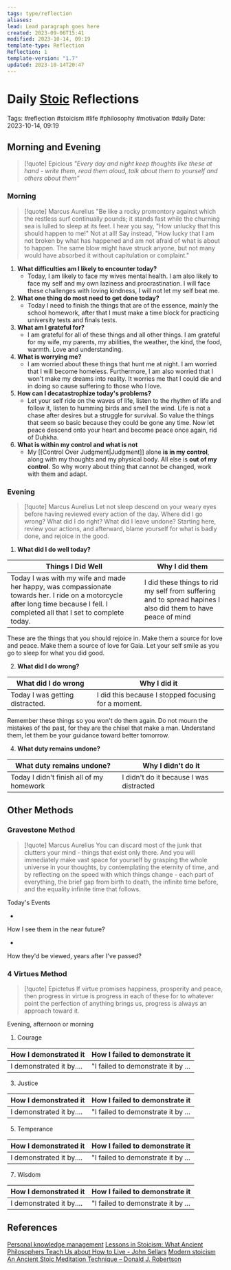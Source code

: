 ```yaml
---
tags: type/reflection
aliases: 
lead: Lead paragraph goes here
created: 2023-09-06T15:41
modified: 2023-10-14, 09:19
template-type: Reflection
Reflection: 1
template-version: "1.7"
updated: 2023-10-14T20:47
---
```



# Daily [Stoic](../SLIP-BOX/Stoicism.md) Reflections

Tags:  #reflection #stoicism #life #philosophy #motivation #daily 
Date: 2023-10-14, 09:19

## Morning and Evening

> [!quote] Epicious 
> _"Every day and night keep thoughts like these at hand - write them, read them aloud, talk  about them to yourself and others about them"_

### Morning

> [!quote] Marcus Aurelius
> "Be like a rocky promontory against which the restless surf continually pounds; it stands fast while the churning sea is lulled to sleep at its feet. I hear you say, "How unlucky that this should happen to me!" Not at all! Say instead, "How lucky that I am not broken by what has happened and am not afraid of what is about to happen. The same blow might have struck anyone, but not many would have absorbed it without capitulation or complaint."

1. **What difficulties am I likely to encounter today?**
	-  Today, I am likely to face my wives mental health. I am also likely to face my self and my own laziness and procrastination. I will face these challenges with loving kindness, I will not let my self beat me. 
2. **What one thing do most need to get done today?**
	- Today I need to finish the things that are of the essence, mainly the school homework, after that I must make a time block for practicing university tests and finals tests. 
3. **What am I grateful for?**
	- I am grateful for all of these things and all other things. I am grateful for my wife, my parents, my abilities, the weather, the kind, the food, warmth. Love and understanding. 
4. **What is worrying me?**
	 - I am worried about these things that hunt me at night. I am worried that I will become homeless. Furthermore, I am also worried that I won't make my dreams into reality. It worries me that I could die and in doing so cause suffering to those who I love. 
5. **How can I decatastrophize today's problems?**
	- Let your self ride on the waves of life, listen to the rhythm of life and follow it, listen to humming birds and smell the wind. Life is not a chase after desires but a struggle for survival. So value the things that seem so basic because they could be gone any time. Now let peace descend onto your heart and become peace once again, rid of Duḥkha. 
6. **What is within my control and what is not**
	- My [[Control Over Judgment|Judgment]] alone **is in my control**, along with my thoughts and my physical body. All else is **out of my control**. So why worry about thing that cannot be changed, work with them and adapt. 

### Evening

> [!quote] Marcus Aurelius
> Let not sleep descend on your weary eyes before having reviewed every action of the day. Where did I go wrong? What did I do right? What did I leave undone? Starting here, review your actions, and afterward, blame yourself for what is badly done, and rejoice in the good.

1. **What did I do well today?**

| Things I Did Well | Why I did them |
| ------------------- | ---------------- |
| Today I was with my wife and made her happy, was compassionate towards her. I ride on a motorcycle after long time because I fell. I completed all that I set to complete today. | I did these things to rid my self from suffering and to spread hapines I also did them to have peace of mind |

These are the things that you should rejoice in. Make them a source for love and peace. Make them a source of love for Gaia.  Let your self smile as you go to sleep for what you did good. 

2. **What did I do wrong?**

| What did I do wrong | Why I did it |
| ------------------- | ---------------- |
| Today I was getting distracted.| I did this because I stopped focusing for a moment. |

Remember these things so you won't do them again. Do not mourn the mistakes of the past, for they are the chisel that make a man. Understand them, let them be your guidance toward better tomorrow. 

4. **What duty remains undone?**

| What duty remains undone? | Why I didn't do it |
| ------------------- | ---------------- |
| Today I didn't finish all of my homework | I didn't do it because I was distracted |

## Other Methods

### Gravestone Method

> [!quote] Marcus Aurelius
> You can discard most of the junk that clutters your mind - things that exist only there. And you will immediately make vast space for yourself by grasping the whole universe in your thoughts, by contemplating the eternity of time, and by reflecting on the speed with which things change - each part of everything, the brief gap from birth to death, the infinite time before, and the equality infinite time that follows. 

Today's Events 

-

How I see them in the near future? 

-

How they'd be viewed, years after I've passed?

### 4 Virtues Method

> [!quote] Epictetus 
> If virtue promises happiness, prosperity and peace, then progress in virtue is progress in each of these for to whatever point the perfection of anything brings us, progress is always an approach toward it.

Evening, afternoon or morning

1. Courage 

| How I demonstrated it  | How I failed to demonstrate it |
| ------------------- | ---------------- |
| I demonstrated it by....                 | "I failed to demonstrate it by ...              |

3. Justice

| How I demonstrated it  | How I failed to demonstrate it |
| ------------------- | ---------------- |
| I demonstrated it by....                 | "I failed to demonstrate it by ...             

5. Temperance

| How I demonstrated it  | How I failed to demonstrate it |
| ------------------- | ---------------- |
| I demonstrated it by....                 | "I failed to demonstrate it by ...             

7. Wisdom

| How I demonstrated it  | How I failed to demonstrate it |
| ------------------- | ---------------- |
| I demonstrated it by....                 | "I failed to demonstrate it by ...             

## References

[Personal knowledge management](Personal%20knowledge%20management.md)
[Lessons in Stoicism: What Ancient Philosophers Teach Us about How to Live - John Sellars](https://books.google.cz/books/about/Lessons_in_Stoicism.html?id=ky84zQEACAAJ&redir_esc=y)
[Modern stoicism](https://modernstoicism.com/)
[An Ancient Stoic Meditation Technique – Donald J. Robertson](https://donaldrobertson.name/2017/03/22/an-ancient-stoic-meditation-technique/)


